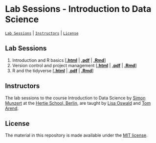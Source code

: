 # Lab Sessions - Introduction to Data Science
[`Lab Sessions`](#lectures) | [`Instructors`](#instructors) | [`License`](#license)

## Lab Sessions

1. Introduction and R basics \[[**.html**](https://raw.githack.com/intro-to-data-science-21/labs/blob/session-1-intro/1-intro.html) | [**.pdf**]() | [**.Rmd**](https://github.com/intro-to-data-science-21/labs/blob/main/session-1-intro/1-intro.Rmd)\]
2. Version control and project management \[[**.html**]() | [**.pdf**]() | [**.Rmd**]()\]
3. R and the tidyverse \[[**.html**]() | [**.pdf**]() | [**.Rmd**]()\]

## Instructors

The lab sessions to the course Introduction to Data Science by [Simon Munzert](https://simonmunzert.github.io/) at the [Hertie School, Berlin](https://www.hertie-school.org/en/), are taught by [Lisa Oswald](https://lfoswald.github.io/) and [Tom Arend](https://www.hertie-school.org/en/research/faculty-and-researchers/profile/person/arend).


## License

The material in this repository is made available under the [MIT license](http://opensource.org/licenses/mit-license.php). 
